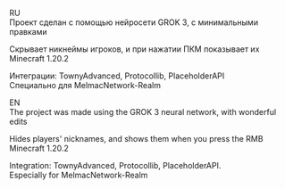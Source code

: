RU  
Проект сделан с помощью нейросети GROK 3, с минимальными правками
  
Скрывает никнеймы игроков, и при нажатии ПКМ показывает их  
Minecraft 1.20.2  
  
Интеграции: TownyAdvanced, Protocollib, PlaceholderAPI  
Специально для MelmacNetwork-Realm  
  
EN  
The project was made using the GROK 3 neural network, with wonderful edits  
  
Hides players' nicknames, and shows them when you press the RMB  
Minecraft 1.20.2  
  
Integration: TownyAdvanced, Protocollib, PlaceholderAPI.  
Especially for MelmacNetwork-Realm  
  
